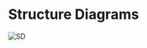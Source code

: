 # Structure Diagrams

![SD](https://user-images.githubusercontent.com/69076776/114836160-fcdcb780-9def-11eb-8761-70fcf371f7eb.png)


